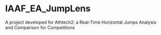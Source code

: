 # IAAF_EA_JumpLens
A project developed for Athtech2: a Real-Time Horizontal Jumps Analysis and Comparison for Competitions
